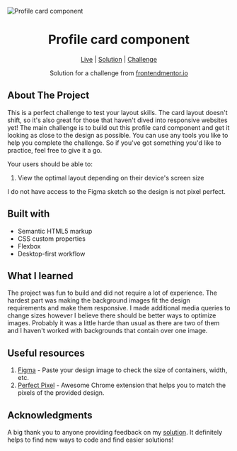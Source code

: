 
![Profile card component](https://github.com/catherineisonline/profile-card-component-frontendmentor/blob/main/images/project-preview.png?raw=true)


<h1 align="center">Profile card component</h1>

<div align="center">

[Live](https://catherineisonline.github.io/profile-card-component-frontendmentor/)
| [Solution](https://www.frontendmentor.io/solutions/profile-card-component-HNQ7OzEqm)
| [Challenge](https://www.frontendmentor.io/challenges/profile-card-component-cfArpWshJ)

Solution for a challenge from [frontendmentor.io](https://www.frontendmentor.io/)
</div>



## About The Project

This is a perfect challenge to test your layout skills. The card layout doesn't shift, so it's also great for those that haven't dived into responsive websites yet! The main challenge is to build out this profile card component and get it looking as close to the design as possible.
You can use any tools you like to help you complete the challenge. So if you've got something you'd like to practice, feel free to give it a go.

Your users should be able to:
1. View the optimal layout depending on their device's screen size


I do not have access to the Figma sketch so the design is not pixel perfect.</p>




## Built with 

- Semantic HTML5 markup
- CSS custom properties
- Flexbox
- Desktop-first workflow

## What I learned

The project was fun to build and did not require a lot of experience. The hardest part was making the background images fit the design requirements and make them responsive. I made additional media queries to change sizes however I believe there should be better ways to optimize images. Probably it was a little harde than usual as there are two of them and I haven't worked with backgrounds that contain over one image.



## Useful resources

1. [Figma](https://www.figma.com/) - Paste your design image to check the size of containers, width, etc.
2. [Perfect Pixel](https://chrome.google.com/webstore/detail/perfectpixel-by-welldonec/dkaagdgjmgdmbnecmcefdhjekcoceebi) - Awesome Chrome extension that helps you to match the pixels of the provided design.

## Acknowledgments

A big thank you to anyone providing feedback on my [solution](https://www.frontendmentor.io/solutions/profile-card-component-HNQ7OzEqm). It definitely helps to find new ways to code and find easier solutions! 
